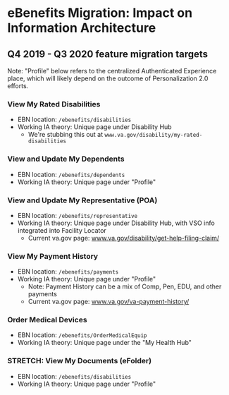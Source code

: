 # eBenefits Migration: Impact on Information Architecture

## Q4 2019 - Q3 2020 feature migration targets

Note: "Profile" below refers to the centralized Authenticated Experience place, which will likely depend on the outcome of Personalization 2.0 efforts.

### View My Rated Disabilities
- EBN location: `/ebenefits/disabilities`
- Working IA theory: Unique page under Disability Hub
  - We're stubbing this out at `www.va.gov/disability/my-rated-disabilities`

### View and Update My Dependents
- EBN location: `/ebenefits/dependents`
- Working IA theory: Unique page under "Profile"

### View and Update My Representative (POA)
- EBN location: `/ebenefits/representative`
- Working IA theory: Unique page under Disability Hub, with VSO info integrated into Facility Locator
  - Current va.gov page: www.va.gov/disability/get-help-filing-claim/

### View My Payment History
- EBN location: `/ebenefits/payments`
- Working IA theory: Unique page under "Profile"
  - Note: Payment History can be a mix of Comp, Pen, EDU, and other payments
  - Current va.gov page: www.va.gov/va-payment-history/

### Order Medical Devices
- EBN location: `/ebenefits/OrderMedicalEquip`
- Working IA theory: Unique page under the "My Health Hub"

### STRETCH: View My Documents (eFolder)
- EBN location: `/ebenefits/disabilities`
- Working IA theory: Unique page under "Profile"
